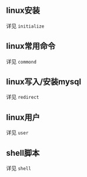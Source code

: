## linux安装

详见 `initialize`

## linux常用命令

详见 `commond`

## linux写入/安装mysql

详见 `redirect`

## linux用户

详见 `user`

## shell脚本

详见 `shell`

